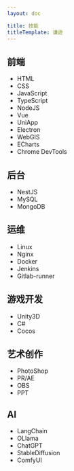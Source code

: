 ```yaml
---
layout: doc

title: 技能
titleTemplate: 谦逊
---
```


## 前端

- HTML
- CSS
- JavaScript
- TypeScript
- NodeJS
- Vue
- UniApp
- Electron
- WebGIS
- ECharts
- Chrome DevTools

## 后台

- NestJS
- MySQL
- MongoDB

## 运维

- Linux
- Nginx
- Docker
- Jenkins
- Gitlab-runner

## 游戏开发

- Unity3D
- C#
- Cocos

## 艺术创作

- PhotoShop
- PR/AE
- OBS
- PPT

## AI

- LangChain
- OLlama
- ChatGPT
- StableDiffusion
- ComfyUI
